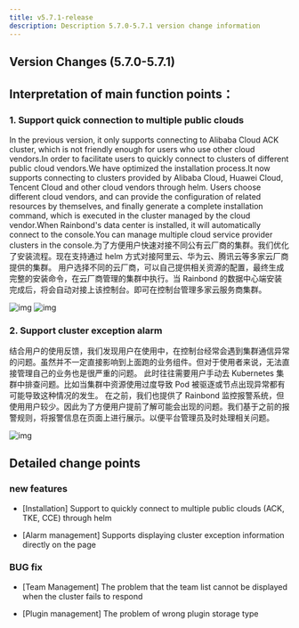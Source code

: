 ```yaml
---
title: v5.7.1-release
description: Description 5.7.0-5.7.1 version change information
---
```


## Version Changes (5.7.0-5.7.1)

## Interpretation of main function points：

### 1. Support quick connection to multiple public clouds

In the previous version, it only supports connecting to Alibaba Cloud ACK cluster, which is not friendly enough for users who use other cloud vendors.In order to facilitate users to quickly connect to clusters of different public cloud vendors.We have optimized the installation process.It now supports connecting to clusters provided by Alibaba Cloud, Huawei Cloud, Tencent Cloud and other cloud vendors through helm. Users choose different cloud vendors, and can provide the configuration of related resources by themselves, and finally generate a complete installation command, which is executed in the cluster managed by the cloud vendor.When Rainbond's data center is installed, it will automatically connect to the console.You can manage multiple cloud service provider clusters in the console.为了方便用户快速对接不同公有云厂商的集群。我们优化了安装流程。现在支持通过 helm 方式对接阿里云、华为云、腾讯云等多家云厂商提供的集群。
用户选择不同的云厂商，可以自己提供相关资源的配置，最终生成完整的安装命令，在云厂商管理的集群中执行。当 Rainbond 的数据中心端安装完成后，将会自动对接上该控制台。即可在控制台管理多家云服务商集群。

![img](https://grstatic.oss-cn-shanghai.aliyuncs.com/docs/5.7/community/change/add-cluster.png) ![img](https://grstatic.oss-cn-shanghai.aliyuncs.com/docs/5.7/community/change/add-cluster-config.png)

### 2. Support cluster exception alarm

结合用户的使用反馈，我们发现用户在使用中，在控制台经常会遇到集群通信异常的问题。虽然并不一定直接影响到上面跑的业务组件。但对于使用者来说，无法直接管理自己的业务也是很严重的问题。
此时往往需要用户手动去 Kubernetes 集群中排查问题。比如当集群中资源使用过度导致 Pod 被驱逐或节点出现异常都有可能导致这种情况的发生。
在之前，我们也提供了 Rainbond 监控报警系统，但使用用户较少。因此为了方便用户提前了解可能会出现的问题。我们基于之前的报警规则，将报警信息在页面上进行展示。以便平台管理员及时处理相关问题。

![img](https://grstatic.oss-cn-shanghai.aliyuncs.com/docs/5.7/community/change/alert.png)

## Detailed change points

### new features

- [Installation] Support to quickly connect to multiple public clouds (ACK, TKE, CCE) through helm

- [Alarm management] Supports displaying cluster exception information directly on the page

### BUG fix

- [Team Management] The problem that the team list cannot be displayed when the cluster fails to respond

- [Plugin management] The problem of wrong plugin storage type
